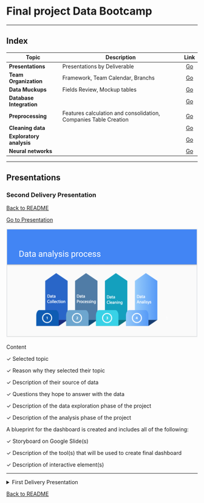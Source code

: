 # Final project Data Bootcamp

---

## Index

| Topic | Description | Link |
| --- | --- | :---: |
| **Presentations** | Presentations by Deliverable | [Go](README.md#presentations) |
| **Team Organization** | Framework, Team Calendar, Branchs | [Go](RED00_Team_organization.md) |
| **Data Muckups** | Fields Review, Mockup tables | [Go](RED01_Data_Muckups.md) |
| **Database Integration** | | [Go](RED02_Database_Integration.md) |
| **Preprocessing** | Features calculation and consolidation, Companies Table Creation | [Go](RED03_Preprocessing.md) |
| **Cleaning data** | | [Go](RED04_Cleaning.md) |
| **Exploratory analysis** | | [Go](RED05_Exploratory_analysis.md)|
| **Neural networks** | | [Go](RED06_Neural_networks.md)|

---

## Presentations

### Second Delivery Presentation

[Back to README](README.md#index)

[Go to Presentation](https://docs.google.com/presentation/d/1T7nPs9Xw17V6-010LkOIDMzpIrChUdoW8UOq_4DVLtM/edit?usp=sharing)

[![Second Delivery Presentation](./Resources/images/README/Presentation_Second_Deliverable.png)](https://docs.google.com/presentation/d/1T7nPs9Xw17V6-010LkOIDMzpIrChUdoW8UOq_4DVLtM/edit?usp=sharing)

Content

✓ Selected topic

✓ Reason why they selected their topic

✓ Description of their source of data

✓ Questions they hope to answer with the data

✓ Description of the data exploration phase of the project

✓ Description of the analysis phase of the project

A blueprint for the dashboard is created and includes all of the following:

✓ Storyboard on Google Slide(s)

✓ Description of the tool(s) that will be used to create final dashboard

✓ Description of interactive element(s)

---

<details>

  <summary>First Delivery Presentation</summary>

Presentation link:
[First Delivery Presentation](https://docs.google.com/presentation/d/1K-likYbv1rm9tx0FUCvtPsFVDtoFoNSIyFht_ey9abI/edit?usp=sharing)

[![First Delivery Presentation](./Resources/presentation.png)](https://docs.google.com/presentation/d/1K-likYbv1rm9tx0FUCvtPsFVDtoFoNSIyFht_ey9abI/edit?usp=sharing)

</details>

[Back to README](README.md#index)
